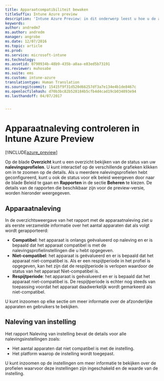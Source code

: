 ```yaml
---
title: Apparaatcompatibiliteit bewaken
titleSuffix: Intune Azure preview
description: 'Intune Azure Preview: in dit onderwerp leest u hoe u de apparaatnaleving kunt controleren.'
keywords: 
author: andredm7
ms.author: andredm
manager: angrobe
ms.date: 12/07/2016
ms.topic: article
ms.prod: 
ms.service: microsoft-intune
ms.technology: 
ms.assetid: 0790934b-48b9-435b-a8aa-e83ed5b73191
ms.reviewer: muhosabe
ms.suite: ems
ms.custom: intune-azure
translationtype: Human Translation
ms.sourcegitcommit: 15415f9f31d520d66257df3a7e134e4b1de8467c
ms.openlocfilehash: d70b3bc82b528184b5cfb4d4cad19cb034093e94
ms.lasthandoff: 04/07/2017


---
```

# <a name="how-to-monitor-device-compliance-in-intune-azure-preview"></a>Apparaatnaleving controleren in Intune Azure Preview

[!INCLUDE[azure_preview](../includes/azure_preview.md)]

Op de blade **Overzicht** kunt u een overzicht bekijken van de status van uw **nalevingsprofielen**.
U kunt interactief op de verschillende grafieken klikken om in te zoomen op de details. Als u meerdere nalevingsprofielen hebt geconfigureerd, kunt u ook de status voor elk beleid weergeven door naar de blade Beleid te gaan en **Rapporten** in de sectie **Beheren** te kiezen.  De details van de rapporten die beschikbaar zijn voor de preview-versie, worden hieronder weergegeven.

##  <a name="device-compliance"></a>Apparaatnaleving

In de overzichtsweergave van het rapport met de apparaatnaleving ziet u als eerste verzamelde informatie over het aantal apparaten dat als volgt wordt gerapporteerd:

- **Compatibel**: het apparaat is onlangs geëvalueerd op naleving en er is bepaald dat het apparaat compatibel is met de nalevingsprofielinstellingen die u hebt opgegeven.
- **Niet-compatibel**: het apparaat is geëvalueerd en er is bepaald dat het apparaat niet-compatibel is.  Als er een respijtperiode in het profiel is opgegeven, kan het zijn dat de respijtperiode is verlopen waardoor de status van het apparaat Niet-compatibel is.
- **Respijtperiode**: het apparaat is geëvalueerd en er is bepaald dat het apparaat niet-compatibel is. De respijtperiode is echter nog steeds van toepassing voordat het apparaat daadwerkelijk wordt gemarkeerd als niet-compatibel.

U kunt inzoomen op elke sectie om meer informatie over de afzonderlijke apparaten en gebruikers te bekijken.

## <a name="setting-compliance"></a>Naleving van instelling

Het rapport Naleving van instelling bevat de details voor alle nalevingsinstellingen zoals:

- Het aantal apparaten dat niet compatibel is met de instelling.
- Het platform waarop de instelling wordt toegepast.

U kunt inzoomen op de instellingen om meer informatie te bekijken over de profielen waarvoor deze instellingen zijn ingeschakeld en de waarde van de instelling.

